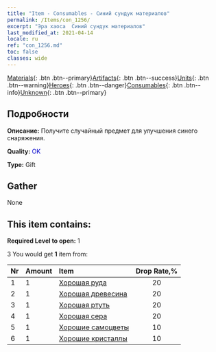 ```yaml
---
title: "Item - Consumables - Синий сундук материалов"
permalink: /Items/con_1256/
excerpt: "Эра хаоса  Синий сундук материалов"
last_modified_at: 2021-04-14
locale: ru
ref: "con_1256.md"
toc: false
classes: wide
---
```

 [Materials](/ru/Items/){: .btn .btn--primary}[Artifacts](/ru/Items/Artifacts/){: .btn .btn--success}[Units](/ru/Items/Units/){: .btn .btn--warning}[Heroes](/ru/Items/Heroes/){: .btn .btn--danger}[Consumables](/ru/Items/Consumables/){: .btn .btn--info}[Unknown](/ru/Items/Unknown/){: .btn .btn--primary}

## Подробности
 **Описание:** Получите случайный предмет для улучшения синего снаряжения.

 **Quality:** <span style="color: #0000CD">OK</span>

 **Type:** Gift

## Gather

  None

## This item contains:

 **Required Level to open:** 1

 3 You would get **1** item  from:

  | Nr | Amount |     Item    | Drop Rate,% |
  |:---|:-------|:------------|:---------:|
  | 1 | 1 | [Хорошая руда](/ru/Items/mat_12/) | 20 | 
  | 2 | 1 | [Хорошая древесина](/ru/Items/mat_13/) | 20 | 
  | 3 | 1 | [Хорошая ртуть](/ru/Items/mat_14/) | 20 | 
  | 4 | 1 | [Хорошая сера](/ru/Items/mat_15/) | 20 | 
  | 5 | 1 | [Хорошие самоцветы](/ru/Items/mat_16/) | 10 | 
  | 6 | 1 | [Хорошие кристаллы](/ru/Items/mat_17/) | 10 | 
